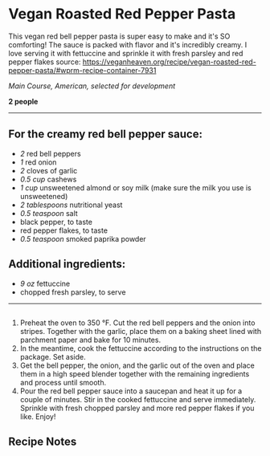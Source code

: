 # Vegan Roasted Red Pepper Pasta

This vegan red bell pepper pasta is super easy to make and it's SO comforting! The sauce is packed with flavor and it's incredibly creamy. I love serving it with fettuccine and sprinkle it with fresh parsley and red pepper flakes
source: https://veganheaven.org/recipe/vegan-roasted-red-pepper-pasta/#wprm-recipe-container-7931

*Main Course, American, selected for development*

**2 people**

---

## For the creamy red bell pepper sauce:

- *2* red bell peppers
- *1* red onion
- *2* cloves of garlic
- *0.5 cup* cashews
- *1 cup* unsweetened almond or soy milk (make sure the milk you use is unsweetened)
- *2 tablespoons* nutritional yeast
- *0.5 teaspoon* salt
- black pepper, to taste
- red pepper flakes, to taste
- *0.5 teaspoon* smoked paprika powder

## Additional ingredients:

- *9 oz* fettuccine
- chopped fresh parsley, to serve

---

## 
1. Preheat the oven to 350 °F. Cut the red bell peppers and the onion into stripes. Together with the garlic, place them on a baking sheet lined with parchment paper and bake for 10 minutes.
2. In the meantime, cook the fettuccine according to the instructions on the package. Set aside.
3. Get the bell pepper, the onion, and the garlic out of the oven and place them in a high speed blender together with the remaining ingredients and process until smooth.
4. Pour the red bell pepper sauce into a saucepan and heat it up for a couple of minutes. Stir in the cooked fettuccine and serve immediately. Sprinkle with fresh chopped parsley and more red pepper flakes if you like. Enjoy!

## Recipe Notes



